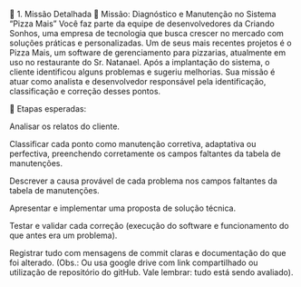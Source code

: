 📘 1. Missão Detalhada
🎯 Missão: Diagnóstico e Manutenção no Sistema “Pizza Mais”
Você faz parte da equipe de desenvolvedores da Criando Sonhos, uma empresa de tecnologia que busca crescer no mercado com soluções práticas e personalizadas. Um de seus mais recentes projetos é o Pizza Mais, um software de gerenciamento para pizzarias, atualmente em uso no restaurante do Sr. Natanael.
Após a implantação do sistema, o cliente identificou alguns problemas e sugeriu melhorias. Sua missão é atuar como analista e desenvolvedor responsável pela identificação, classificação e correção desses pontos.

🧩 Etapas esperadas:

Analisar os relatos do cliente.


Classificar cada ponto como manutenção corretiva, adaptativa ou perfectiva, preenchendo corretamente os campos faltantes da tabela de manutenções.


Descrever a causa provável de cada problema nos campos faltantes da tabela de manutenções.


Apresentar e implementar uma proposta de solução técnica.


Testar e validar cada correção (execução do software e funcionamento do que antes era um problema).


Registrar tudo com mensagens de commit claras e documentação do que foi alterado. (Obs.: Ou usa google drive com link compartilhado ou utilização de repositório do gitHub. Vale lembrar: tudo está sendo avaliado).

